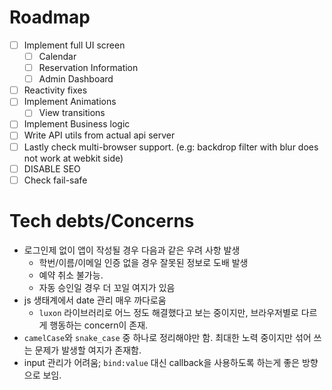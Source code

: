 # Roadmap

- [ ] Implement full UI screen
    - [ ] Calendar
    - [ ] Reservation Information
    - [ ] Admin Dashboard
- [ ] Reactivity fixes
- [ ] Implement Animations
    - [ ] View transitions
- [ ] Implement Business logic
- [ ] Write API utils from actual api server
- [ ] Lastly check multi-browser support. (e.g: backdrop filter with blur does not work at webkit side)
- [ ] DISABLE SEO
- [ ] Check fail-safe

# Tech debts/Concerns

- 로그인제 없이 앱이 작성될 경우 다음과 같은 우려 사항 발생
    - 학번/이름/이메일 인증 없을 경우 잘못된 정보로 도배 발생
    - 예약 취소 불가능.
    - 자동 승인일 경우 더 꼬일 여지가 있음
- js 생태계에서 date 관리 매우 까다로움
    - `luxon` 라이브러리로 어느 정도 해결했다고 보는 중이지만, 브라우저별로 다르게 행동하는 concern이 존재.
- `camelCase`와 `snake_case` 중 하나로 정리해야만 함. 최대한 노력 중이지만 섞어 쓰는 문제가 발생할 여지가 존재함.
- input 관리가 어려움; `bind:value` 대신 callback을 사용하도록 하는게 좋은 방향으로 보임.